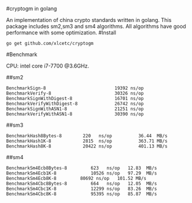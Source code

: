 #cryptogm in golang

An implementation of china crypto standards written in golang. This package includes sm2,sm3 and sm4 algorithms.
All algorithms have good performance with some optimization.
#Install 

```
go get github.com/xlcetc/cryptogm
```

#Benchmark

CPU: intel core i7-7700 @3.6GHz.

##sm2

```
BenchmarkSign-8               	   	     19392 ns/op 
BenchmarkVerify-8             	   	     30326 ns/op 
BenchmarkSignWithDigest-8     	   	     16701 ns/op 
BenchmarkVerifyWithDigest-8   	   	     26742 ns/op 
BenchmarkSignWithASN1-8       	   	     21251 ns/op 
BenchmarkVerifyWithASN1-8     	   	     30390 ns/op 
```

##sm3

```
BenchmarkHash8Bytes-8   	 220   ns/op	      36.44  MB/s
BenchmarkHash1K-8       	 2815  ns/op	      363.71 MB/s
BenchmarkHash8K-8       	 20422 ns/op	      401.13 MB/s
```

##sm4

```
BenchmarkSm4Ecb8Bytes-8       	623   ns/op	  12.83  MB/s
BenchmarkSm4Ecb1K-8             10526 ns/op	  97.29  MB/s
BenchmarkSm4Ecb8K-8        	80692 ns/op	  101.52 MB/s
BenchmarkSm4Cbc8Bytes-8         664   ns/op	  12.05  MB/s
BenchmarkSm4Cbc1K-8             12299 ns/op	  83.26  MB/s
BenchmarkSm4Cbc8K-8             95395 ns/op	  85.87  MB/s
```
